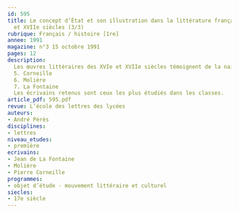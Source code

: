 ```yaml
---
id: 595
title: Le concept d’État et son illustration dans la littérature française des XVIe
  et XVIIe siècles (3/3)
rubrique: Français / histoire [1re]
annee: 1991
magazine: n°3 15 octobre 1991
pages: 12
description: 
  Les œuvres littéraires des XVIe et XVIIe siècles témoignent de la naissance de l’État contemporain. Il s’agit de sensibiliser les élèves à l’idée d’État et à quelques-unes de ses expressions littéraires…
  5. Corneille
  6. Molière
  7. La Fontaine
  Les écrivains retenus sont ceux les plus étudiés dans les classes.
article_pdf: 595.pdf
revue: L’école des lettres des lycées
auteurs:
- André Pérès
disciplines:
- lettres
niveau_etudes:
- première
ecrivains:
- Jean de La Fontaine
- Molière
- Pierre Corneille
programmes:
- objet d’étude - mouvement littéraire et culturel
siecles:
- 17e siècle
---
```

